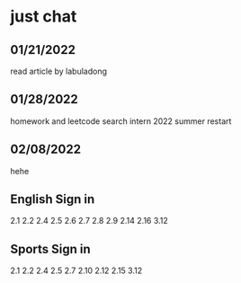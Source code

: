 # just chat
## 01/21/2022
read article by labuladong
## 01/28/2022
homework and leetcode
search intern 2022 summer
restart
## 02/08/2022
hehe
## English Sign in
2.1 2.2 2.4 2.5 2.6 2.7 2.8 2.9 2.14 2.16 3.12

## Sports Sign in
2.1 2.2 2.4 2.5 2.7 2.10 2.12 2.15 3.12

## 
